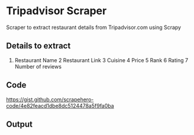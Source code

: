 # Tripadvisor Scraper
Scraper to extract restaurant details from Tripadvisor.com using Scrapy

## Details to extract
1. Restaurant Name
2 Restaurant Link
3 Cuisine
4 Price
5 Rank
6 Rating
7 Number of reviews

## Code
https://gist.github.com/scrapehero-code/4e82feacd1dbe8dc5124478a5f9fa0ba

## Output
